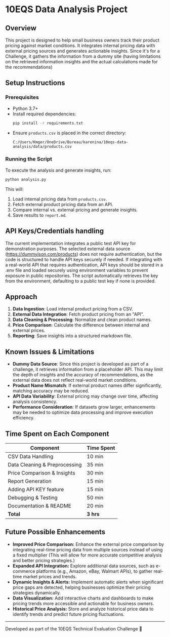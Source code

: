 # 10EQS Data Analysis Project

## Overview
This project is designed to help small business owners track their product pricing against market conditions. It integrates internal pricing data with external pricing sources and generates actionable insights.
Since it's for a Challenge, it gathers the information from a dummy site (having limitations on the retrieved information insights and the actual calculations made for the recommendations)

## Setup Instructions
### Prerequisites
- Python 3.7+
- Install required dependencies:
  ```bash
  pip install -r requirements.txt
  ```
- Ensure `products.csv` is placed in the correct directory:
  ```
  C:/Users/Kmger/OneDrive/Bureau/karenina/10eqs-data-analysis/data/products.csv
  ```

### Running the Script
To execute the analysis and generate insights, run:
```bash
python analysis.py
```
This will:
1. Load internal pricing data from `products.csv`.
2. Fetch external product pricing data from an API.
3. Compare internal vs. external pricing and generate insights.
4. Save results to `report.md`.

## API Keys/Credentials handling
The current implementation integrates a public test API key for demonstration purposes. The selected external data source (https://dummyjson.com/products) does not require authentication, but the code is structured to handle API keys securely if needed.
If integrating with a real-world API that requires authentication, API keys should be stored in a .env file and loaded securely using environment variables to prevent exposure in public repositories. The script automatically retrieves the key from the environment, defaulting to a public test key if none is provided.

## Approach
1. **Data Ingestion**: Load internal product pricing from a CSV.
2. **External Data Integration**: Fetch product pricing from an "API".
3. **Data Cleaning & Processing**: Normalize and clean product names.
4. **Price Comparison**: Calculate the difference between internal and external prices.
5. **Reporting**: Save insights into a structured markdown file.

## Known Issues & Limitations
- **Dummy Data Source**: Since this project is developed as part of a challenge, it retrieves information from a placeholder API. This may limit the depth of insights and the accuracy of recommendations, as the external data does not reflect real-world market conditions.
- **Product Name Mismatch**: If external product names differ significantly, matching accuracy may be reduced.
- **API Data Variability**: External pricing may change over time, affecting analysis consistency.
- **Performance Consideration**: If datasets grow larger, enhancements may be needed to optimize data processing and improve execution efficiency.

## Time Spent on Each Component
| Component                     | Time Spent |
|--------------------------------|------------|
| CSV Data Handling             | 10 min     |
| Data Cleaning & Preprocessing | 35 min     |
| Price Comparison & Insights   | 30 min     |
| Report Generation             | 15 min     |
| Adding API KEY feature        | 15 min     |
| Debugging & Testing           | 50 min     |
| Documentation & README        | 20 min     |
| **Total**                     | **3 hrs**  |

## Future Possible Enhancements
- **Improved Price Comparison:** Enhance the external price comparison by integrating real-time pricing data from multiple sources instead of using a fixed multiplier (This will allow for more accurate competitive analysis and better pricing strategies.)
- **Expanded API Integration:** Explore additional data sources, such as e-commerce platforms (e.g., Amazon, eBay, Walmart APIs), to gather real-time market prices and trends.
- **Dynamic Insights & Alerts:** Implement automatic alerts when significant price gaps are detected, helping businesses optimize their pricing strategies dynamically.
- **Data Visualization:** Add interactive charts and dashboards to make pricing trends more accessible and actionable for business owners.
- **Historical Price Analysis:** Store and analyze historical price data to identify trends and predict future pricing fluctuations.

---
Developed as part of the 10EQS Technical Evaluation Challenge 🚀
